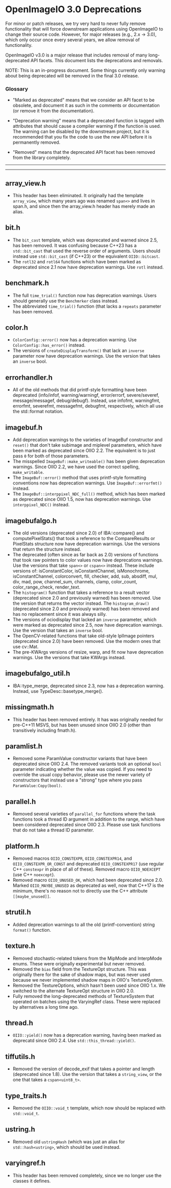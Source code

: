 <!-- SPDX-License-Identifier: CC-BY-4.0 -->
<!-- Copyright Contributors to the OpenImageIO Project. -->

OpenImageIO 3.0 Deprecations
============================

For minor or patch releases, we try very hard to never fully remove
functionality that will force downstream applications using OpenImageIO to
change their source code. However, for major releases (e.g., 2.x -> 3.0),
which only occur once every several years, we allow removal of functionality.

OpenImageIO v3.0 is a major release that includes removal of many
long-deprecated API facets. This document lists the deprecations and removals.

NOTE: This is an in-progress document. Some things currently only warning
about being deprecated will be removed in the final 3.0 release.

### Glossary

- "Marked as deprecated" means that we consider an API facet to be obsolete,
  and document it as such in the comments or documentation (or remove it from
  the documentation).

- "Deprecation warning" means that a deprecated function is tagged with
  attributes that should cause a compiler warning if the function is used. The
  warning can be disabled by the downstream project, but it is recommended
  that you fix the code to use the new API before it is permanently removed.

- "Removed" means that the deprecated API facet has been removed from the
  library completely.


---

---

## array_view.h

* This header has been eliminated. It originally had the template `array_view`,
  which many years ago was renamed `span<>` and lives in span.h, and since then
  the array_view.h header has merely made an alias.

## bit.h

* The `bit_cast` template, which was deprecated and warned since 2.5, has been
  removed. It was confusing because C++23 has a `std::bit_cast` that used the
  reverse order of arguments. Users should instead use `std::bit_cast` (if
  C++23) or the equivalent `OIIO::bitcast`.
* The `rotl32` and `rotl64` functions which have been marked as deprecated
  since 2.1 now have deprecation warnings. Use `rotl` instead.

## benchmark.h

* The full `time_trial()` function now has deprecation warnings. Users should
  generally use the `Benchmrker` class instead.
* The abbreviated `time_trial()` function (that lacks a `repeats` parameter
  has been removed.

## color.h

* `ColorConfig::error()` now has a deprecation warning. Use
  `ColorConfig::has_error()` instead.
* The versions of `createDisplayTransform()` that lack an `inverse` parameter
  now have deprecation warnings. Use the version that takes an `inverse` bool.

## errorhandler.h

* All of the old methods that did printf-style formatting have been deprecated
  (info/infof, warning/warningf, error/errorf, severe/severef,
  message/messagef, debug/debugf). Instead, use infofmt, warningfmt, errorfmt,
  severefmt, messagefmt, debugfmt, respectively, which all use the std::format
  notation.

## imagebuf.h

* Add deprecation warnings to the varieties of ImageBuf constructor and
  `reset()` that don't take subimage and miplevel parameters, which have been
  marked as deprecated since OIIO 2.2. The equivalent is to just pass `0` for
  both of those parameters.
* The misspelled `ImageBuf::make_writeable()` has been given deprecation
  warnings. Since OIIO 2.2, we have used the correct spelling,
  `make_writable`.
* The `ImageBuf::error()` method that uses printf-style formatting conventions
  now has deprecation warnings. Use `ImageBuf::errorfmt()` instead.
* The `ImageBuf::interppixel_NDC_full()` method, which has been marked as
  deprecated since OIIO 1.5, now has deprecation warnings. Use
  `interppixel_NDC()` instead.

## imagebufalgo.h

* The old versions (deprecated since 2.0) of IBA::compare() and
  computePixelStats() that took a reference to the CompareResults or
  PixelStats structure now have deprecation warnings. Use the versions that
  return the structure instead.
* The deprecated (often since as far back as 2.0) versions of functions that
  took raw pointers to color values now have deprecations warnings. Use the
  versions that take `span<>` or `cspan<>` instead. These include versions of:
  isConstantColor, isConstantChannel, isMonochrome, isConstantChannel,
  colorconvert, fill, checker, add, sub, absdiff, mul, div, mad, pow,
  channel_sum, channels, clamp, color_count, color_range_check, render_text.
* The `histogram()` function that takes a reference to a result vector
  (deprecated since 2.0 and previously warned) has been removed. Use the
  version that returns the vector instead. The `histogram_draw()` (deprecated
  since 2.0 and previously warned) has been removed and has no replacement
  since it was always silly.
* The versions of ociodisplay that lacked an `inverse` parameter, which were
  marked as deprecated since 2.5, now have deprecation warnings. Use the
  version that takes an `inverse` bool.
* The OpenCV-related functions that take old-style IplImage pointers
  (deprecated since 2.0) have been removed. Use the modern ones that use
  cv::Mat.
* The pre-KWArgs versions of resize, warp, and fit now have deprecation
  warnings. Use the versions that take KWArgs instead.

## imagebufalgo_util.h

* IBA::type_merge, deprecated since 2.3, now has a deprecation warning.
  Instead, use TypeDesc::basetype_merge().

## missingmath.h

* This header has been removed entirely. It has was originally needed for
  pre-C++11 MSVS, but has been unused since OIIO 2.0 (other than transitively
  including fmath.h).

## paramlist.h

* Removed some ParamValue constructor variants that have been deprecated since
  OIIO 2.4. The removed variants took an optional `bool` parameter indicating
  whether the value was copied. If you need to override the usual copy
  behavior, please use the newer variety of constructors that instead use a
  "strong" type where you pass `ParamValue:Copy(bool)`.

## parallel.h

* Removed several varieties of `parallel_for` functions where the task
  functions took a thread ID argument in addition to the range, which have
  been considered deprecated since OIIO 2.3. Please use task functions that do
  not take a thread ID parameter.

## platform.h

* Removed macros `OIIO_CONSTEXPR`, `OIIO_CONSTEXPR14`, and
  `OIIO_CONSTEXPR_OR_CONST` and deprecated `OIIO_CONSTEXPR17` (use regular C++
  `constexpr` in place of all of these). Removed macro `OIIO_NOEXCEPT` (use
  C++ `noexcept`).
* Removed macro `OIIO_UNUSED_OK`, which had been deprecated since 2.0. Marked
  `OIIO_MAYBE_UNUSED` as deprecated as well, now that C++17 is the minimum,
  there's no reason not to directly use the C++ attribute `[[maybe_unused]]`.

## strutil.h

* Added deprecation warnings to all the old (printf-convention) string
  `format()` function.

## texture.h

* Removed stochastic-related tokens from the MipMode and InterpMode enums.
  These were originally experimental but never removed.
* Removed the `bias` field from the TextureOpt structure. This was originally
  there for the sake of shadow maps, but was never used because we never
  implemented shadow maps in OIIO's TextureSystem.
* Removed the TextureOptions, which hasn't been used since OIIO 1.x. We
  switched to the alternate TextureOpt structure in OIIO 2.0.
* Fully removed the long-deprecated methods of TextureSystem that operated
  on batches using the VaryingRef class. These were replaced by alternatives
  a long time ago.

## thread.h

* `OIIO::yield()` now has a deprecation warning, having been marked as
  deprecatd since OIIO 2.4. Use `std::this_thread::yield()`.

## tiffutils.h

* Removed the version of decode_exif that takes a pointer and length
  (deprecated since 1.8). Use the version that takes a `string_view`, or the
  one that takes a `cspan<uint8_t>`.

## type_traits.h

* Removed the `OIIO::void_t` template, which now should be replaced with
  `std::void_t`.

## ustring.h

* Removed old `ustringHash` (which was just an alias for `std::hash<ustring>`,
  which should be used instead.

## varyingref.h

* This header has been removed completely, since we no longer use the classes
  it defines.


